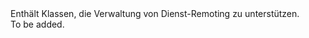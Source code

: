 <Namespace Name="Microsoft.ServiceFabric.Services.Remoting.Builder">
  <Docs>
    <summary>Enthält Klassen, die Verwaltung von Dienst-Remoting zu unterstützen.</summary> 
    <remarks>To be added.</remarks>
  </Docs>
</Namespace>
